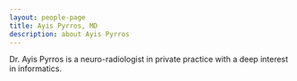```yaml
---
layout: people-page
title: Ayis Pyrros, MD
description: about Ayis Pyrros
---
```


Dr. Ayis Pyrros is a neuro-radiologist in private practice with a deep interest in informatics.  
